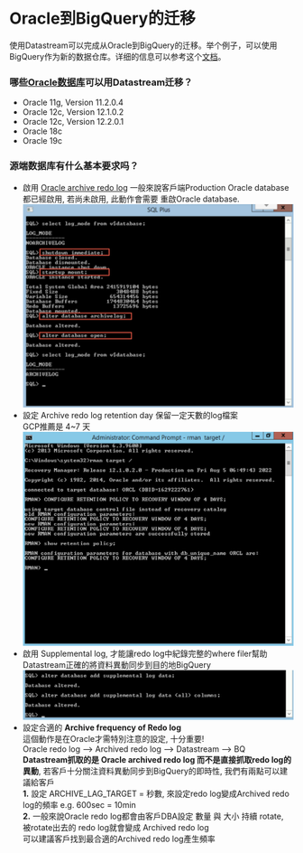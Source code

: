 # Oracle到BigQuery的迁移

使用Datastream可以完成从Oracle到BigQuery的迁移。举个例子，可以使用BigQuery作为新的数据仓库。详细的信息可以参考这个[文档](https://cloud.google.com/blog/products/data-analytics/unlock-real-time-insights-from-your-oracle-data-in-bigquery)。

### 哪些[Oracle数据库](https://cloud.google.com/datastream/docs/sources-oracle#versionsfororaclesourcedb)可以用Datastream迁移？

* Oracle 11g, Version 11.2.0.4&#x20;
* Oracle 12c, Version 12.1.0.2&#x20;
* Oracle 12c, Version 12.2.0.1&#x20;
* Oracle 18c&#x20;
* Oracle 19c

### 源端数据库有什么基本要求吗？

* 啟用 [Oracle archive redo log](https://cloud.google.com/datastream/docs/configure-your-source-oracle-database#selfhostedoracle) 一般來說客戶端Production Oracle database都已經啟用, 若尚未啟用, 此動作會需要 重啟Oracle database.\
  ![](<../../.gitbook/assets/image (57).png>)
* 設定 Archive redo log retention day 保留一定天數的log檔案\
  GCP推薦是 4\~7 天\
  ![](<../../.gitbook/assets/image (2).png>)
* 啟用 Supplemental log, 才能讓redo log中紀錄完整的where filer幫助Datastream正確的將資料異動同步到目的地BigQuery\
  ![](<../../.gitbook/assets/image (27).png>)
* 設定合適的 **Archive frequency of Redo log**\
  這個動作是在Oracle才需特別注意的設定, 十分重要!\
  Oracle redo log --> Archived redo log --> Datastream --> BQ\
  **Datastream抓取的是 Oracle archived redo log 而不是直接抓取redo log的異動**, 若客戶十分關注資料異動同步到BigQuery的即時性, 我們有兩點可以建議給客戶\
  **1.** 設定 ARCHIVE\_LAG\_TARGET = 秒數, 來設定redo log變成Archived redo log的頻率 e.g. 600sec = 10min\
  **2.** 一般來說Oracle redo log都會由客戶DBA設定 數量 與 大小 持續 rotate, 被rotate出去的 redo log就會變成 Archived redo log\
  可以建議客戶找到最合適的Archived redo log產生頻率
